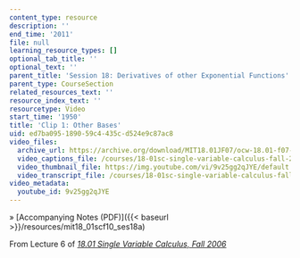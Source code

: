 ```yaml
---
content_type: resource
description: ''
end_time: '2011'
file: null
learning_resource_types: []
optional_tab_title: ''
optional_text: ''
parent_title: 'Session 18: Derivatives of other Exponential Functions'
parent_type: CourseSection
related_resources_text: ''
resource_index_text: ''
resourcetype: Video
start_time: '1950'
title: 'Clip 1: Other Bases'
uid: ed7ba095-1890-59c4-435c-d524e9c87ac8
video_files:
  archive_url: https://archive.org/download/MIT18.01JF07/ocw-18.01-f07-lec06_300k.mp4
  video_captions_file: /courses/18-01sc-single-variable-calculus-fall-2010/53bc7cda0d42535da6fdaa9176dfc19b_9v25gg2qJYE.vtt
  video_thumbnail_file: https://img.youtube.com/vi/9v25gg2qJYE/default.jpg
  video_transcript_file: /courses/18-01sc-single-variable-calculus-fall-2010/8f57eb508f7c1127cead9a31d9edc70f_9v25gg2qJYE.pdf
video_metadata:
  youtube_id: 9v25gg2qJYE
---
```




» [Accompanying Notes (PDF)]({{< baseurl >}}/resources/mit18_01scf10_ses18a)

From Lecture 6 of [_18.01 Single Variable Calculus, Fall 2006_](/courses/18-01-single-variable-calculus-fall-2006/pages/video-lectures)



